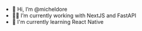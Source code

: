 - 👋 Hi, I’m @micheldore
- 👨‍💻 I’m currently working with NextJS and FastAPI
- 🌱 I'm currently learning React Native
